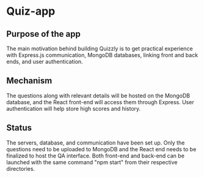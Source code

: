 # Quiz-app

## Purpose of the app
The main motivation behind building Quizzly is to get practical experience with Express.js communication, MongoDB databases, linking front and back ends, and user authentication. 

## Mechanism
The questions along with relevant details will be hosted on the MongoDB database, and the React front-end will access them through Express. User authentication will help store high scores and history.

## Status
The servers, database, and communication have been set up. Only the questions need to be uploaded to MongoDB and the React end needs to be finalized to host the QA interface. Both front-end and back-end can be launched with the same command "npm start" from their respective directories.
